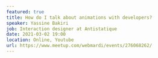 ```yaml
---
featured: true
title: How do I talk about animations with developers?
speaker: Yassine Bakiri
job: Interaction designer at Antistatique 
date: 2021-03-02 19:00
location: Online, Youtube
url: https://www.meetup.com/webmardi/events/276068262/
---
```

